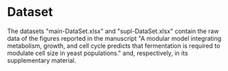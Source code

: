 # Dataset
The datasets "main-DataSet.xlsx" and "supl-DataSet.xlsx" contain the raw data of the figures reported in the manuscript "A modular model integrating metabolism, growth, and cell cycle predicts that fermentation is required to modulate cell size in yeast populations." and, respectively, in its supplementary material.
